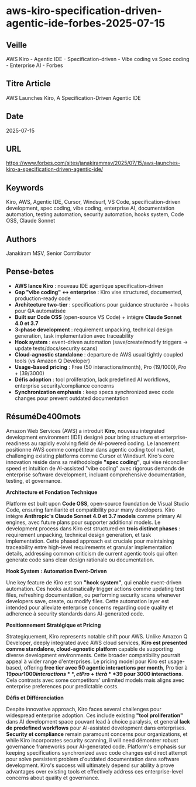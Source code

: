 # aws-kiro-specification-driven-agentic-ide-forbes-2025-07-15

## Veille
AWS Kiro - Agentic IDE - Specification-driven - Vibe coding vs Spec coding - Enterprise AI - Forbes

## Titre Article
AWS Launches Kiro, A Specification-Driven Agentic IDE

## Date
2025-07-15

## URL
https://www.forbes.com/sites/janakirammsv/2025/07/15/aws-launches-kiro-a-specification-driven-agentic-ide/

## Keywords
Kiro, AWS, Agentic IDE, Cursor, Windsurf, VS Code, specification-driven development, spec coding, vibe coding, enterprise AI, documentation automation, testing automation, security automation, hooks system, Code OSS, Claude Sonnet

## Authors
Janakiram MSV, Senior Contributor

## Pense-betes
- **AWS lance Kiro** : nouveau IDE agentique specification-driven
- **Gap "vibe coding" ↔ enterprise** : Kiro vise structured, documented, production-ready code
- **Architecture two-tier** : specifications pour guidance structurée + hooks pour QA automatisée
- **Built sur Code OSS** (open-source VS Code) + intègre **Claude Sonnet 4.0 et 3.7**
- **3-phase development** : requirement unpacking, technical design generation, task implementation avec traceability
- **Hook system** : event-driven automation (save/create/modify triggers → update tests/docs/security scans)
- **Cloud-agnostic standalone** : departure de AWS usual tightly coupled tools (vs Amazon Q Developer)
- **Usage-based pricing** : Free (50 interactions/month), Pro ($19/1000), Pro+ ($39/3000)
- **Défis adoption** : tool proliferation, lack predefined AI workflows, enterprise security/compliance concerns
- **Synchronization emphasis** : keep specs synchronized avec code changes pour prevent outdated documentation

## RésuméDe400mots

Amazon Web Services (AWS) a introduit **Kiro**, nouveau integrated development environment (IDE) designé pour bring structure et enterprise-readiness au rapidly evolving field de AI-powered coding. Le lancement positionne AWS comme compétiteur dans agentic coding tool market, challenging existing platforms comme Cursor et Windsurf. Kiro's core innovation réside dans sa méthodologie **"spec coding"**, qui vise réconcilier speed et intuition de AI-assisted "vibe coding" avec rigorous demands de enterprise software development, incluant comprehensive documentation, testing, et governance.

**Architecture et Fondation Technique**

Platform est built upon **Code OSS**, open-source foundation de Visual Studio Code, ensuring familiarité et compatibility pour many developers. Kiro intègre **Anthropic's Claude Sonnet 4.0 et 3.7 models** comme primary AI engines, avec future plans pour supporter additional models. Le development process dans Kiro est structured en **trois distinct phases** : requirement unpacking, technical design generation, et task implementation. Cette phased approach est cruciale pour maintaining traceability entre high-level requirements et granular implementation details, addressing common criticism de current agentic tools qui often generate code sans clear design rationale ou documentation.

**Hook System : Automation Event-Driven**

Une key feature de Kiro est son **"hook system"**, qui enable event-driven automation. Ces hooks automatically trigger actions comme updating test files, refreshing documentation, ou performing security scans whenever developers save, create, ou modify files. Cette automation layer est intended pour alleviate enterprise concerns regarding code quality et adherence à security standards dans AI-generated code.

**Positionnement Stratégique et Pricing**

Strategiquement, Kiro represents notable shift pour AWS. Unlike Amazon Q Developer, deeply integrated avec AWS cloud services, **Kiro est presented comme standalone, cloud-agnostic platform** capable de supporting diverse development environments. Cette broader compatibility pourrait appeal à wider range d'enterprises. Le pricing model pour Kiro est usage-based, offering **free tier avec 50 agentic interactions per month**, Pro tier à **$19 pour 1000 interactions**, et Pro+ tier à **$39 pour 3000 interactions**. Cela contrasts avec some competitors' unlimited models mais aligns avec enterprise preferences pour predictable costs.

**Défis et Différenciation**

Despite innovative approach, Kiro faces several challenges pour widespread enterprise adoption. Ces include existing **"tool proliferation"** dans AI development space pouvant lead à choice paralysis, et general **lack de predefined workflows** pour AI-assisted development dans enterprises. **Security et compliance** remain paramount concerns pour organizations, et while Kiro incorporates security scanning, il will need démontrer robust governance frameworks pour AI-generated code. Platform's emphasis sur keeping specifications synchronized avec code changes est direct attempt pour solve persistent problem d'outdated documentation dans software development. Kiro's success will ultimately depend sur ability à prove advantages over existing tools et effectively address ces enterprise-level concerns about quality et governance.
